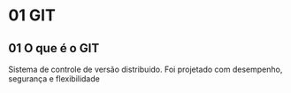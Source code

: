 # 01 GIT

## 01 O que é o GIT

Sistema de controle de versão distribuido. Foi projetado com desempenho, segurança e flexibilidade
